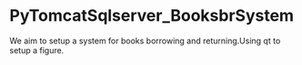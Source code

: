 # PyTomcatSqlserver_BooksbrSystem
<p>We aim to setup a system for books borrowing and returning.Using qt to setup a figure.</p>
